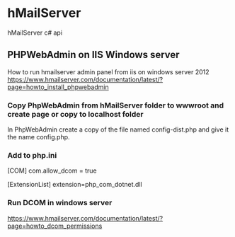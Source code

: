 # hMailServer
hMailServer c# api


## PHPWebAdmin on IIS Windows server
How to run hmailserver admin panel from iis on windows server 2012 https://www.hmailserver.com/documentation/latest/?page=howto_install_phpwebadmin

### Copy PhpWebAdmin from hMailServer folder to wwwroot and create page or copy to localhost folder
In PhpWebAdmin create a copy of the file named config-dist.php and give it the name config.php.

### Add to php.ini
[COM]
com.allow_dcom = true

[ExtensionList]
extension=php_com_dotnet.dll

### Run DCOM in windows server
https://www.hmailserver.com/documentation/latest/?page=howto_dcom_permissions
